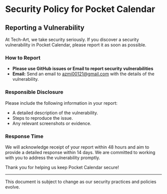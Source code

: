 # Security Policy for Pocket Calendar

## Reporting a Vulnerability

At Tech-Art, we take security seriously. If you discover a security vulnerability in Pocket Calendar, please report it as soon as possible. 

### How to Report

- **Please use GitHub issues or Email to report security vulnerabilities**
- **Email:** Send an email to [azmi00121@gmail.com](mailto:azmi00121@gmail.com) with the details of the vulnerability.

### Responsible Disclosure

Please include the following information in your report:
- A detailed description of the vulnerability.
- Steps to reproduce the issue.
- Any relevant screenshots or evidence.

### Response Time

We will acknowledge receipt of your report within 48 hours and aim to provide a detailed response within 14 days. We are committed to working with you to address the vulnerability promptly.

Thank you for helping us keep Pocket Calendar secure!

---

This document is subject to change as our security practices and policies evolve.
